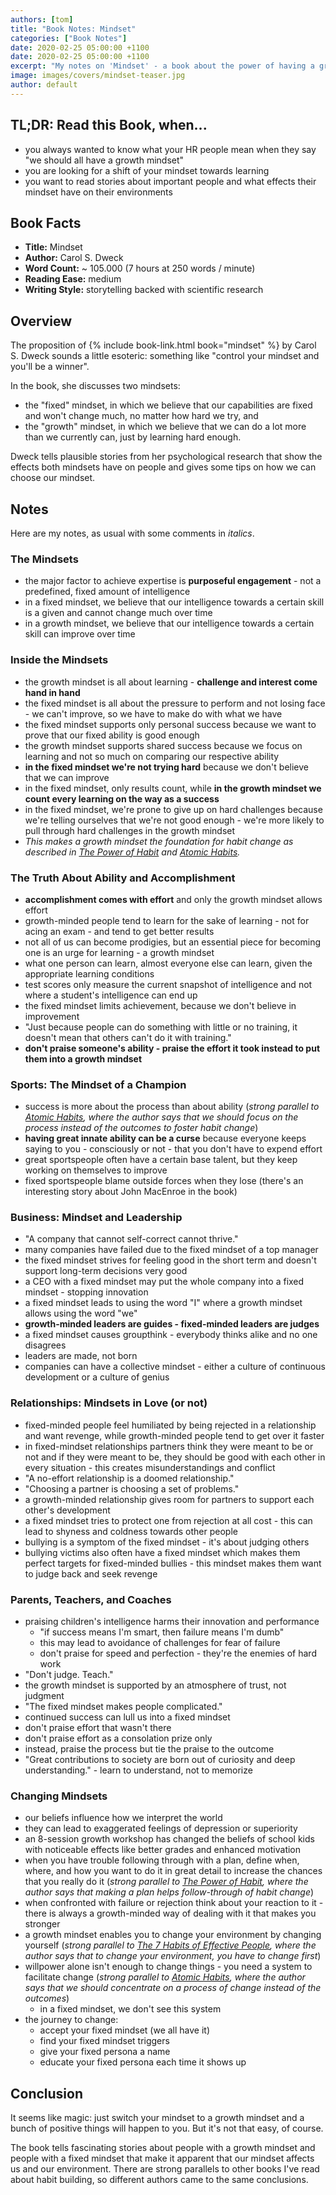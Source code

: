 ```yaml
---
authors: [tom]
title: "Book Notes: Mindset"
categories: ["Book Notes"]
date: 2020-02-25 05:00:00 +1100
date: 2020-02-25 05:00:00 +1100
excerpt: "My notes on 'Mindset' - a book about the power of having a growth mindset."
image: images/covers/mindset-teaser.jpg
author: default
---
```


## TL;DR: Read this Book, when...

* you always wanted to know what your HR people mean when they say "we should all have a growth mindset"
* you are looking for a shift of your mindset towards learning
* you want to read stories about important people and what effects their mindset have on their environments 

## Book Facts

* **Title:** Mindset
* **Author:** Carol S. Dweck
* **Word Count:** ~ 105.000 (7 hours at 250 words / minute)
* **Reading Ease:** medium
* **Writing Style:** storytelling backed with scientific research  

## Overview

The proposition of {% include book-link.html book="mindset" %} by Carol S. Dweck sounds a little esoteric: something like "control your mindset and you'll be a winner".

In the book, she discusses two mindsets: 

* the "fixed" mindset, in which we believe that our capabilities are fixed and won't change much, no matter how hard we try, and 
* the "growth" mindset, in which we believe that we can do a lot more than we currently can, just by learning hard enough.

Dweck tells plausible stories from her psychological research that show the effects both mindsets have on people and gives some tips on how we can choose our mindset.

## Notes

Here are my notes, as usual with some comments in *italics*.

### The Mindsets

* the major factor to achieve expertise is **purposeful engagement** - not a predefined, fixed amount of intelligence
* in a fixed mindset, we believe that our intelligence towards a certain skill is a given and cannot change much over time 
* in a growth mindset, we believe that our intelligence towards a certain skill can improve over time

### Inside the Mindsets

* the growth mindset is all about learning - **challenge and interest come hand in hand**
* the fixed mindset is all about the pressure to perform and not losing face - we can't improve, so we have to make do with what we have
* the fixed mindset supports only personal success because we want to prove that our fixed ability is good enough
* the growth mindset supports shared success because we focus on learning and not so much on comparing our respective ability
* **in the fixed mindset we're not trying hard** because we don't believe that we can improve
* in the fixed mindset, only results count, while **in the growth mindset we count every learning on the way as a success**
* in the fixed mindset, we're prone to give up on hard challenges because we're telling ourselves that we're not good enough - we're more likely to pull through hard challenges in the growth mindset
* *This makes a growth mindset the foundation for habit change as described in [The Power of Habit](/book-review-the-power-of-habit/) and [Atomic Habits](/book-review-atomic-habits/).*

### The Truth About Ability and Accomplishment

* **accomplishment comes with effort** and only the growth mindset allows effort 
* growth-minded people tend to learn for the sake of learning - not for acing an exam - and tend to get better results
* not all of us can become prodigies, but an essential piece for becoming one is an urge for learning - a growth mindset
* what one person can learn, almost everyone else can learn, given the appropriate learning conditions
* test scores only measure the current snapshot of intelligence and not where a student's intelligence can end up
* the fixed mindset limits achievement, because we don't believe in improvement
* "Just because people can do something with little or no training, it doesn't mean that others can't do it with training."
* **don't praise someone's ability - praise the effort it took instead to put them into a growth mindset**

### Sports: The Mindset of a Champion

* success is more about the process than about ability (*strong parallel to [Atomic Habits](/book-review-atomic-habits/), where the author says that we should focus on the process instead of the outcomes to foster habit change*)
* **having great innate ability can be a curse** because everyone keeps saying to you - consciously or not - that you don't have to expend effort
* great sportspeople often have a certain base talent, but they keep working on themselves to improve 
* fixed sportspeople blame outside forces when they lose (there's an interesting story about John MacEnroe in the book)

### Business: Mindset and Leadership

* "A company that cannot self-correct cannot thrive."
* many companies have failed due to the fixed mindset of a top manager
* the fixed mindset strives for feeling good in the short term and doesn't support long-term decisions very good
* a CEO with a fixed mindset may put the whole company into a fixed mindset - stopping innovation
* a fixed mindset leads to using the word "I" where a growth mindset allows using the word "we"
* **growth-minded leaders are guides - fixed-minded leaders are judges**
* a fixed mindset causes groupthink - everybody thinks alike and no one disagrees
* leaders are made, not born
* companies can have a collective mindset - either a culture of continuous development or a culture of genius

### Relationships: Mindsets in Love (or not)

* fixed-minded people feel humiliated by being rejected in a relationship and want revenge, while growth-minded people tend to get over it faster
* in fixed-mindset relationships partners think they were meant to be or not and if they were meant to be, they should be good with each other in every situation - this creates misunderstandings and conflict
* "A no-effort relationship is a doomed relationship."
* "Choosing a partner is choosing a set of problems."
* a growth-minded relationship gives room for partners to support each other's development
* a fixed mindset tries to protect one from rejection at all cost - this can lead to shyness and coldness towards other people
* bullying is a symptom of the fixed mindset - it's about judging others
* bullying victims also often have a fixed mindset which makes them perfect targets for fixed-minded bullies - this mindset makes them want to judge back and seek revenge

### Parents, Teachers, and Coaches

* praising children's intelligence harms their innovation and performance
  * "if success means I'm smart, then failure means I'm dumb"
  * this may lead to avoidance of challenges for fear of failure
  * don't praise for speed and perfection - they're the enemies of hard work
* "Don't judge. Teach."
* the growth mindset is supported by an atmosphere of trust, not judgment
* "The fixed mindset makes people complicated."
* continued success can lull us into a fixed mindset
* don't praise effort that wasn't there
* don't praise effort as a consolation prize only
* instead, praise the process but tie the praise to the outcome
* "Great contributions to society are born out of curiosity and deep understanding." - learn to understand, not to memorize

### Changing Mindsets

* our beliefs influence how we interpret the world
* they can lead to exaggerated feelings of depression or superiority
* an 8-session growth workshop has changed the beliefs of school kids with noticeable effects like better grades and enhanced motivation
* when you have trouble following through with a plan, define when, where, and how you want to do it in great detail to increase the chances that you really do it (*strong parallel to [The Power of Habit](/book-review-the-power-of-habit/), where the author says that making a plan helps follow-through of habit change*)
* when confronted with failure or rejection think about your reaction to it - there is always a growth-minded way of dealing with it that makes you stronger
* a growth mindset enables you to change your environment by changing yourself (*strong parallel to [The 7 Habits of Effective People](/book-review-7-habits/), where the author says that to change your environment, you have to change first*)
* willpower alone isn't enough to change things - you need a system to facilitate change (*strong parallel to [Atomic Habits](/book-review-atomic-habits/), where the author says that we should concentrate on a process of change instead of the outcomes*)
  * in a fixed mindset, we don't see this system
* the journey to change:
  * accept your fixed mindset (we all have it)
  * find your fixed mindset triggers
  * give your fixed persona a name
  * educate your fixed persona each time it shows up

## Conclusion

It seems like magic: just switch your mindset to a growth mindset and a bunch of positive things will happen to you. But it's not that easy, of course. 

The book tells fascinating stories about people with a growth mindset and people with a fixed mindset that make it apparent that our mindset affects us and our environment. There are strong parallels to other books I've read about habit building, so different authors came to the same conclusions. 
  

